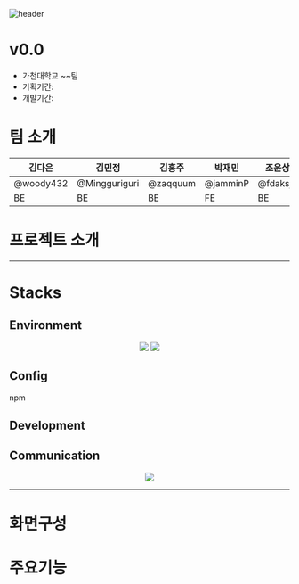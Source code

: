 ![header](https://capsule-render.vercel.app/api?type=waving&color=auto&height=300&section=header&text=Project_Name&fontSize=90)

#  v0.0
- 가천대학교 ~~팀
- 기획기간: 
- 개발기간: 

# 팀 소개
|김다은|김민정|김홍주|박재민|조윤상|
|------|---|---|---|---|
|@woody432|@Mingguriguri|@zaqquum|@jamminP|@fdaksjfj|
|BE|BE|BE|FE|BE|

# 프로젝트 소개

---

# Stacks
## Environment
<div align="center">
	<img src="https://img.shields.io/badge/git-F05032?style=for-the-badge&logo=git&logoColor=white" />
	<img src="https://img.shields.io/badge/github-181717?style=for-the-badge&logo=github&logoColor=white" />
</div>

## Config
npm

## Development
<div align="center">
</div>


## Communication
<div align="center">
	<img src="https://img.shields.io/badge/notion-000000?style=for-the-badge&logo=notion&logoColor=white" />
</div>


---
# 화면구성

# 주요기능
